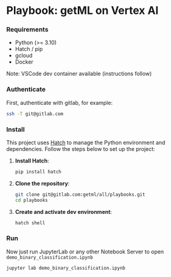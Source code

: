 # Playbook: getML on Vertex AI

### Requirements

- Python (>= 3.10)
- Hatch / pip
- gcloud
- Docker

Note: VSCode dev container available (instructions follow)

### Authenticate
First, authenticate with gitlab, for example:

```sh
ssh -T git@gitlab.com
```

### Install
This project uses [Hatch](https://hatch.pypa.io/latest/) to manage the Python environment and dependencies. Follow the steps below to set up the project:

1. **Install Hatch**:
    ```bash
    pip install hatch
    ```

2. **Clone the repository**:
    ```bash
    git clone git@gitlab.com:getml/all/playbooks.git
    cd playbooks
    ```

3. **Create and activate dev environment**:
    ```bash
    hatch shell
    ```

### Run

Now just run JupyterLab or any other Notebook Server to open `demo_binary_classification.ipynb`

```sh
jupyter lab demo_binary_classification.ipynb
```
